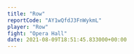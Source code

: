 ```yaml
---
title: "Row"
reportCode: "AY1wQfdJ3FnWykmL"
player: "Row"
fight: "Opera Hall"
date: 2021-08-09T18:51:45.833000+00:00
---
```

